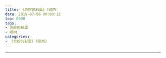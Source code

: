 ```yaml
---
title: 《奇妙的彩蛋》(晾肉)
date: 2019-07-06 00:00:12
top: 8900
tags: 
- 奇妙的彩蛋
- 晾肉
categories:
- 《奇妙的彩蛋》(晾肉)
---
```


------


<!-- more -->